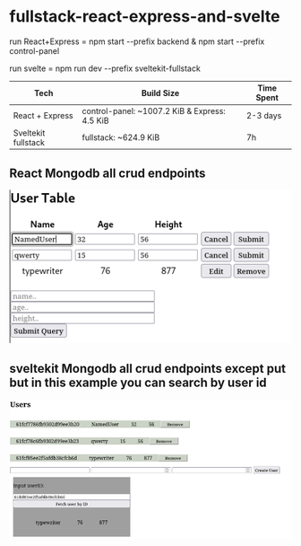 # fullstack-react-express-and-svelte

run React+Express = npm start --prefix backend & npm start --prefix control-panel

run svelte = npm run dev --prefix sveltekit-fullstack

| Tech                  | Build Size                                    | Time Spent
| -                     | -                                             | -
| React + Express       | control-panel: ~1007.2 KiB & Express: 4.5 KiB |   2-3 days
| Sveltekit fullstack   | fullstack: ~624.9 KiB                         |   7h

## React Mongodb all crud endpoints
![](githubImg/react.png)

## sveltekit Mongodb all crud endpoints except put but in this example you can search by user id
![](githubImg/sveltekit.png)
